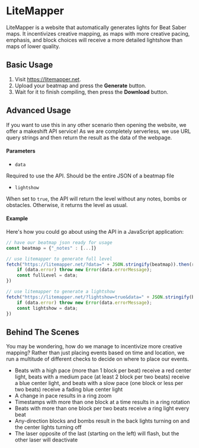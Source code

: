 # LiteMapper
LiteMapper is a website that automatically generates lights for Beat Saber maps. It incentivizes creative mapping, as maps with more creative pacing, emphasis, and block choices will receive a more detailed lightshow than maps of lower quality.

## Basic Usage
1. Visit https://litemapper.net.
2. Upload your beatmap and press the **Generate** button.
3. Wait for it to finish compiling, then press the **Download** button.

## Advanced Usage
If you want to use this in any other scenario then opening the website, we offer a makeshift API service!
As we are completely serverless, we use URL query strings and then return the result as the data of the webpage.

#### Parameters
- ``data``
 
Required to use the API. Should be the entire JSON of a beatmap file
- ``lightshow``

When set to ``true``, the API will return the level without any notes, bombs or obstacles. Otherwise, it returns the level as usual.

#### Example
Here's how you could go about using the API in a JavaScript application:
```javascript
// have our beatmap json ready for usage
const beatmap = {"_notes" : [...]}

// use litemapper to generate full level
fetch("https://litemapper.net/?data=" + JSON.stringify(beatmap)).then(res => res.json()).then(data => {
    if (data.error) throw new Error(data.errorMessage);
    const fullLevel = data;
})

// use litemapper to generate a lightshow
fetch("https://litemapper.net/?lightshow=true&data=" + JSON.stringify(beatmap)).then(res => res.json()).then(data => {
    if (data.error) throw new Error(data.errorMessage);
    const lightshow = data;
})
```

## Behind The Scenes
You may be wondering, how do we manage to incentivize more creative mapping? Rather than just placing events based on time and location, we run a multitude of different checks to decide on where to place our events.
- Beats with a high pace (more than 1 block per beat) receive a red center light, beats with a medium pace (at least 2 block per two beats) receive a blue center light, and beats with a slow pace (one block or less per two beats) receive a fading blue center light
- A change in pace results in a ring zoom
- Timestamps with more than one block at a time results in a ring rotation
- Beats with more than one block per two beats receive a ring light every beat
- Any-direction blocks and bombs result in the back lights turning on and the center lights turning off
- The laser opposite of the last (starting on the left) will flash, but the other laser will deactivate
